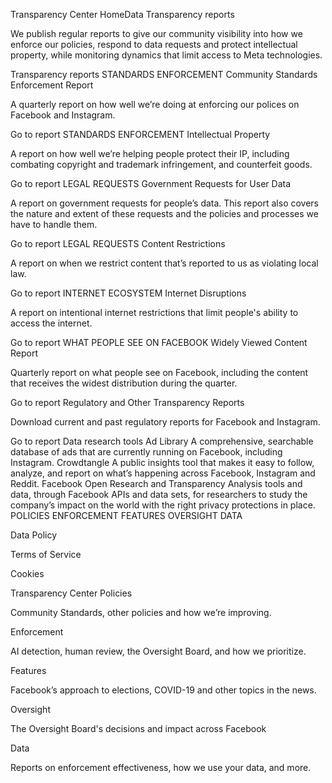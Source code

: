 Transparency Center
HomeData
Transparency reports

We publish regular reports to give our community visibility into how we enforce our policies, respond to data requests and protect intellectual property, while monitoring dynamics that limit access to Meta technologies.

Transparency reports
STANDARDS ENFORCEMENT
Community Standards Enforcement Report

A quarterly report on how well we’re doing at enforcing our polices on Facebook and Instagram.

Go to report
STANDARDS ENFORCEMENT
Intellectual Property

A report on how well we’re helping people protect their IP, including combating copyright and trademark infringement, and counterfeit goods.

Go to report
LEGAL REQUESTS
Government Requests for User Data

A report on government requests for people’s data. This report also covers the nature and extent of these requests and the policies and processes we have to handle them.

Go to report
LEGAL REQUESTS
Content Restrictions

A report on when we restrict content that’s reported to us as violating local law.

Go to report
INTERNET ECOSYSTEM
Internet Disruptions

A report on intentional internet restrictions that limit people's ability to access the internet.

Go to report
WHAT PEOPLE SEE ON FACEBOOK
Widely Viewed Content Report

Quarterly report on what people see on Facebook, including the content that receives the widest distribution during the quarter.

Go to report
Regulatory and Other Transparency Reports

Download current and past regulatory reports for Facebook and Instagram.

Go to report
Data research tools
Ad Library
A comprehensive, searchable database of ads that are currently running on Facebook, including Instagram.
Crowdtangle
A public insights tool that makes it easy to follow, analyze, and report on what’s happening across Facebook, Instagram and Reddit.
Facebook Open Research and Transparency
Analysis tools and data, through Facebook APIs and data sets, for researchers to study the company’s impact on the world with the right privacy protections in place.
POLICIES
ENFORCEMENT
FEATURES
OVERSIGHT
DATA

Data Policy

Terms of Service

Cookies

Transparency Center
Policies

Community Standards, other policies and how we’re improving.

Enforcement

AI detection, human review, the Oversight Board, and how we prioritize.

Features

Facebook’s approach to elections, COVID-19 and other topics in the news.

Oversight

The Oversight Board's decisions and impact across Facebook

Data

Reports on enforcement effectiveness, how we use your data, and more.